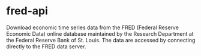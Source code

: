 # fred-api
Download economic time series data from the FRED (Federal Reserve Economic Data) online database maintained by the Research Department at the Federal Reserve Bank of St. Louis. The data are accessed by connecting directly to the FRED data server.
